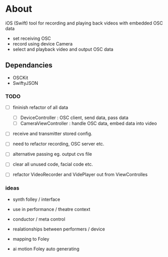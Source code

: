 # About
iOS (Swift) tool for recording and playing back videos with embedded OSC data 

- set receiving OSC
- record using device Camera
- select and playback video and output OSC data 

## Dependancies
- OSCKit
- SwiftyJSON


### TODO

- [ ] fininish refactor of all data
    - [ ] DeviceController : OSC client, send data, pass data
    - [ ] CameraViewController : handle OSC data, embed data into video
- [ ] receive and transmitter stored config. 
- [ ] need to refactor recording, OSC server etc.
- [ ] alternative passing eg. output cvs file
- [ ] clear all unused code, facial code etc.
- [ ] refactor VideoRecorder and VidePlayer out from ViewControlles 


### ideas
- synth folley / interface
- use in performance / theatre context
- conductor / meta control
- realationships between performers / device
- mapping to Foley
 
- ai motion Foley auto generating
 
